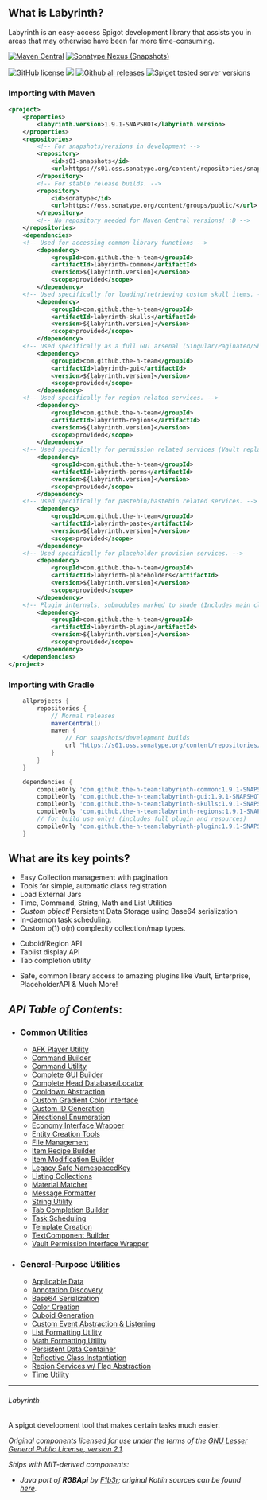 ## What is Labyrinth?
Labyrinth is an easy-access Spigot development library that assists you in areas that may
otherwise have been far more time-consuming.


[![Maven Central](https://img.shields.io/maven-central/v/com.github.the-h-team/labyrinth?style=for-the-badge)](https://s01.oss.sonatype.org/#nexus-search;gav~com.github.the-h-team~labyrinth*~~~)
[![Sonatype Nexus (Snapshots)](https://img.shields.io/nexus/s/com.github.the-h-team/labyrinth*?label=sonatype&server=https%3A%2F%2Fs01.oss.sonatype.org&style=for-the-badge)](https://s01.oss.sonatype.org/#nexus-search;gav~com.github.the-h-team~labyrinth*~~~)

[![GitHub license](https://img.shields.io/github/license/the-h-team/Labyrinth.svg)](https://github.com/the-h-team/Labyrinth/blob/master/LICENSE)
[![](https://jitpack.io/v/the-h-team/Labyrinth.svg)](https://jitpack.io/#the-h-team/Labyrinth)
[![Github all releases](https://img.shields.io/github/downloads/the-h-team/Labyrinth/total.svg)](https://gitHub.com/the-h-team/Labyrinth/releases/)
![Spiget tested server versions](https://img.shields.io/spiget/tested-versions/97679)

### Importing with Maven
```xml
<project>
    <properties>
        <labyrinth.version>1.9.1-SNAPSHOT</labyrinth.version>
    </properties>
    <repositories>
        <!-- For snapshots/versions in development -->
        <repository>
            <id>s01-snapshots</id>
            <url>https://s01.oss.sonatype.org/content/repositories/snapshots/</url>
        </repository>
        <!-- For stable release builds. -->
        <repository>
            <id>sonatype</id>
            <url>https://oss.sonatype.org/content/groups/public/</url>
        </repository>
        <!-- No repository needed for Maven Central versions! :D -->
    </repositories>
    <dependencies>
    <!-- Used for accessing common library functions -->
        <dependency>
            <groupId>com.github.the-h-team</groupId>
            <artifactId>labyrinth-common</artifactId>
            <version>${labyrinth.version}</version>
            <scope>provided</scope>
        </dependency>
    <!-- Used specifically for loading/retrieving custom skull items. -->
        <dependency>
            <groupId>com.github.the-h-team</groupId>
            <artifactId>labyrinth-skulls</artifactId>
            <version>${labyrinth.version}</version>
            <scope>provided</scope>
        </dependency>
    <!-- Used specifically as a full GUI arsenal (Singular/Paginated/Shared/Live/Slideshow/Anvil). -->
        <dependency>
            <groupId>com.github.the-h-team</groupId>
            <artifactId>labyrinth-gui</artifactId>
            <version>${labyrinth.version}</version>
            <scope>provided</scope>
        </dependency>
    <!-- Used specifically for region related services. -->
        <dependency>
            <groupId>com.github.the-h-team</groupId>
            <artifactId>labyrinth-regions</artifactId>
            <version>${labyrinth.version}</version>
            <scope>provided</scope>
        </dependency>
    <!-- Used specifically for permission related services (Vault replacement). -->
        <dependency>
            <groupId>com.github.the-h-team</groupId>
            <artifactId>labyrinth-perms</artifactId>
            <version>${labyrinth.version}</version>
            <scope>provided</scope>
        </dependency>
    <!-- Used specifically for pastebin/hastebin related services. -->
        <dependency>
            <groupId>com.github.the-h-team</groupId>
            <artifactId>labyrinth-paste</artifactId>
            <version>${labyrinth.version}</version>
            <scope>provided</scope>
        </dependency>
    <!-- Used specifically for placeholder provision services. -->
        <dependency>
            <groupId>com.github.the-h-team</groupId>
            <artifactId>labyrinth-placeholders</artifactId>
            <version>${labyrinth.version}</version>
            <scope>provided</scope>
        </dependency>
    <!-- Plugin internals, submodules marked to shade (Includes main class + plugin.yml, try not to use this) -->
        <dependency>
            <groupId>com.github.the-h-team</groupId>
            <artifactId>labyrinth-plugin</artifactId>
            <version>${labyrinth.version}</version>
            <scope>provided</scope>
        </dependency>
    </dependencies>
</project>
```
### Importing with Gradle
```groovy
    allprojects {
        repositories {
            // Normal releases
            mavenCentral()
            maven {
                // For snapshots/development builds
                url "https://s01.oss.sonatype.org/content/repositories/snapshots"
            }
        }
    }

    dependencies {
        compileOnly 'com.github.the-h-team:labyrinth-common:1.9.1-SNAPSHOT'
        compileOnly 'com.github.the-h-team:labyrinth-gui:1.9.1-SNAPSHOT'
        compileOnly 'com.github.the-h-team:labyrinth-skulls:1.9.1-SNAPSHOT'
        compileOnly 'com.github.the-h-team:labyrinth-regions:1.9.1-SNAPSHOT'
        // for build use only! (includes full plugin and resources)
        compileOnly 'com.github.the-h-team:labyrinth-plugin:1.9.1-SNAPSHOT'
    }
```

## What are its key points?
+ Easy Collection management with pagination
+ Tools for simple, automatic class registration
+ Load External Jars
+ Time, Command, String, Math and List Utilities
+ _Custom object!_ Persistent Data Storage using Base64 serialization
+ In-daemon task scheduling.
+ Custom o(1) o(n) complexity collection/map types.
* Cuboid/Region API
* Tablist display API
* Tab completion utility
+ Safe, common library access to amazing plugins like Vault, Enterprise, PlaceholderAPI
& Much More!


_API Table of Contents_:
-- 
* ### Common Utilities
  - [AFK Player Utility](https://github.com/the-h-team/Labyrinth/wiki/Have-i-been-gone-long-enough%3F)
  - [Command Builder](https://github.com/the-h-team/Labyrinth/wiki/Commands)
  - [Command Utility](https://github.com/the-h-team/Labyrinth/wiki/Commands)
  - [Complete GUI Builder](https://github.com/the-h-team/Labyrinth/wiki/Unity-Library)
  - [Complete Head Database/Locator](https://github.com/the-h-team/Labyrinth/wiki/Custom-Heads)
  - [Cooldown Abstraction](https://github.com/the-h-team/Labyrinth/wiki/Cooldowns)
  - [Custom Gradient Color Interface](https://github.com/the-h-team/Labyrinth/wiki/Custom-Gradients)
  - [Custom ID Generation](https://github.com/the-h-team/Labyrinth/wiki/StringUtils-first-dive#2-regex-matching)
  - [Directional Enumeration](https://github.com/the-h-team/Labyrinth/wiki/Directional-Enumeration)
  - [Economy Interface Wrapper](https://github.com/the-h-team/Labyrinth/wiki/Economy-Bridge)
  - [Entity Creation Tools](https://github.com/the-h-team/Labyrinth/wiki/Entity-Creation)
  - [File Management](https://github.com/the-h-team/Labyrinth/wiki/File-Management)
  - [Item Recipe Builder](https://github.com/the-h-team/Labyrinth/wiki/Item-Recipe-Builder)
  - [Item Modification Builder](https://github.com/the-h-team/Labyrinth/wiki/Item-modification)
  - [Legacy Safe NamespacedKey](https://github.com/the-h-team/Labyrinth/wiki/StringUtils-first-dive#namespaces)
  - [Listing Collections](https://github.com/the-h-team/Labyrinth/wiki/PaginatedList-Example)
  - [Material Matcher](https://github.com/the-h-team/Labyrinth/wiki/Item-modification)
  - [Message Formatter]()
  - [String Utility](https://github.com/the-h-team/Labyrinth/wiki/StringUtils-first-dive)
  - [Tab Completion Builder]()
  - [Task Scheduling](https://github.com/the-h-team/Labyrinth/wiki/Task-Scheduling)
  - [Template Creation](https://github.com/the-h-team/Templates/wiki)
  - [TextComponent Builder](https://github.com/the-h-team/Labyrinth/wiki/Messages)
  - [Vault Permission Interface Wrapper]()
* ### General-Purpose Utilities
  - [Applicable Data]()
  - [Annotation Discovery](https://github.com/the-h-team/Labyrinth/wiki/Annotation-Discovery)
  - [Base64 Serialization](https://github.com/the-h-team/Labyrinth/wiki/Base64-Serialization)
  - [Color Creation](https://github.com/the-h-team/Labyrinth/wiki/Color-stuff)
  - [Cuboid Generation]()
  - [Custom Event Abstraction & Listening](https://github.com/the-h-team/Labyrinth/wiki/Custom-Events)
  - [List Formatting Utility]()
  - [Math Formatting Utility]()
  - [Persistent Data Container]()
  - [Reflective Class Instantiation]()
  - [Region Services w/ Flag Abstraction]()
  - [Time Utility](https://github.com/the-h-team/Labyrinth/wiki/Get-with-the-times)
  
---
###### Labyrinth
A spigot development tool that makes certain tasks much easier.

*Original components licensed for use under the terms of the [GNU Lesser General Public License, version 2.1](https://www.gnu.org/licenses/old-licenses/lgpl-2.1.en.html).*

*Ships with MIT-derived components:*
- *Java port of **RGBApi** by [F1b3r](https://github.com/F1b3rDEV); original Kotlin sources can be found [here](https://github.com/F1b3rDEV/minecraft-spigot-rgb-chat-support).*
